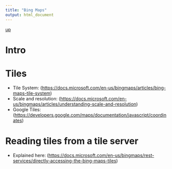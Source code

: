 ```yaml
---
title: "Bing Maps"
output: html_document
---
```

[up](https://mikewise2718.github.io/markdowndocs/)

# Intro

# Tiles
- Tile System: (https://docs.microsoft.com/en-us/bingmaps/articles/bing-maps-tile-system)
- Scale and resolution: (https://docs.microsoft.com/en-us/bingmaps/articles/understanding-scale-and-resolution)
- Google Tiles: (https://developers.google.com/maps/documentation/javascript/coordinates)

# Reading tiles from a tile server
- Explained here: (https://docs.microsoft.com/en-us/bingmaps/rest-services/directly-accessing-the-bing-maps-tiles)
